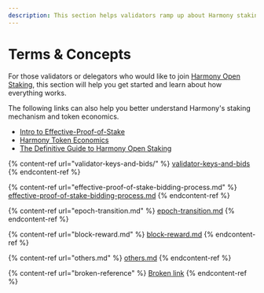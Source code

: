```yaml
---
description: This section helps validators ramp up about Harmony staking
---
```


# Terms & Concepts

For those validators or delegators who would like to join [Harmony Open Staking](http://staking.harmony.one), this section will help you get started and learn about how everything works.&#x20;

The following links can also help you better understand Harmony's staking mechanism and token economics.

* [Intro to Effective-Proof-of-Stake](https://medium.com/harmony-one/introducing-harmonys-effective-proof-of-stake-epos-2d39b4b8d58)
* [Harmony Token Economics](https://medium.com/harmony-one/harmonys-new-tokenomics-bcdac0db60d7)
* [The Definitive Guide to Harmony Open Staking](https://medium.com/harmony-one/the-definitive-guide-to-harmony-open-staking-6c78976a7d63)



{% content-ref url="validator-keys-and-bids/" %}
[validator-keys-and-bids](validator-keys-and-bids/)
{% endcontent-ref %}

{% content-ref url="effective-proof-of-stake-bidding-process.md" %}
[effective-proof-of-stake-bidding-process.md](effective-proof-of-stake-bidding-process.md)
{% endcontent-ref %}

{% content-ref url="epoch-transition.md" %}
[epoch-transition.md](epoch-transition.md)
{% endcontent-ref %}

{% content-ref url="block-reward.md" %}
[block-reward.md](block-reward.md)
{% endcontent-ref %}

{% content-ref url="others.md" %}
[others.md](others.md)
{% endcontent-ref %}

{% content-ref url="broken-reference" %}
[Broken link](broken-reference)
{% endcontent-ref %}

